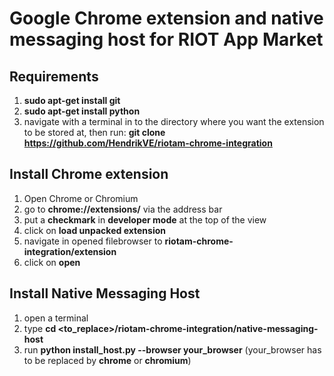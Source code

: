 # Google Chrome extension and native messaging host for RIOT App Market

## Requirements
1. **sudo apt-get install git**
2. **sudo apt-get install python**
3. navigate with a terminal in to the directory where you want the extension to be stored at, then run:
   **git clone https://github.com/HendrikVE/riotam-chrome-integration**

## Install Chrome extension
1. Open Chrome or Chromium
2. go to **chrome://extensions/** via the address bar
3. put a **checkmark** in **developer mode** at the top of the view
4. click on **load unpacked extension**
5. navigate in opened filebrowser to **riotam-chrome-integration/extension**
6. click on **open**

## Install Native Messaging Host
1. open a terminal
2. type **cd <to_replace>/riotam-chrome-integration/native-messaging-host**
3. run **python install_host.py --browser your_browser** (your_browser has to be replaced by **chrome** or **chromium**)